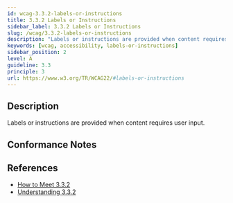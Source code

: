 ```yaml
---
id: wcag-3.3.2-labels-or-instructions
title: 3.3.2 Labels or Instructions
sidebar_label: 3.3.2 Labels or Instructions
slug: /wcag/3.3.2-labels-or-instructions
description: "Labels or instructions are provided when content requires user input."
keywords: [wcag, accessibility, labels-or-instructions]
sidebar_position: 2
level: A
guideline: 3.3
principle: 3
url: https://www.w3.org/TR/WCAG22/#labels-or-instructions
---
```


## Description

Labels or instructions are provided when content requires user input.

## Conformance Notes

<!-- Add your conformance notes and evaluation here -->

## References

- [How to Meet 3.3.2](https://www.w3.org/WAI/WCAG22/quickref/#labels-or-instructions)
- [Understanding 3.3.2](https://www.w3.org/WAI/WCAG22/Understanding/labels-or-instructions.html)



